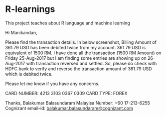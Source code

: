 # R-learnings

This project teaches about R language and machine learning

Hi Manikandan,

Please find the transaction details.
In below screenshot, Billing Amount of 361.79 USD has been debited twice from my account. 361.79 USD is equivalent of 1500 RM.
I have done all the transaction (1500 RM Amount)  on Friday 25-Aug-2017 but I am finding some entries are showing up on 26-Aug-2017 with transaction reversed and settled.
So, please do check with HDFC bank to verify and reverse the transaction amount of 361.79 USD which is debited twice.

Please let me know if you have any concerns.

CARD NUMBER: 4213 3103 0367 0309
CARD TYPE: FOREX

Thanks,
Balakumar Balasundaram
Malayisa Number: +60  17-213-6255 
Cognizant email-id: balakumar.balasundaram@cognizant.com

